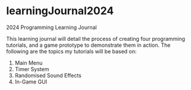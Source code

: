 # learningJournal2024
2024 Programming Learning Journal

This learning journal will detail the process of creating four programming tutorials, and a game prototype to demonstrate them in action.
The following are the topics my tutorials will be based on:

1. Main Menu
2. Timer System
3. Randomised Sound Effects
4. In-Game GUI
